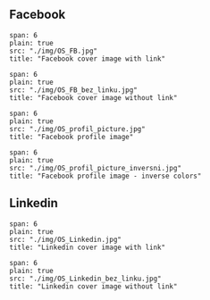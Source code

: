 
## Facebook

```image
span: 6
plain: true
src: "./img/OS_FB.jpg"
title: "Facebook cover image with link"
```

```image
span: 6
plain: true
src: "./img/OS_FB_bez_linku.jpg"
title: "Facebook cover image without link"
```

```image
span: 6
plain: true
src: "./img/OS_profil_picture.jpg"
title: "Facebook profile image"
```
```image
span: 6
plain: true
src: "./img/OS_profil_picture_inversni.jpg"
title: "Facebook profile image - inverse colors"
```

## Linkedin

```image
span: 6
plain: true
src: "./img/OS_Linkedin.jpg"
title: "Linkedin cover image with link"
```

```image
span: 6
plain: true
src: "./img/OS_Linkedin_bez_linku.jpg"
title: "Linkedin cover image without link"
```